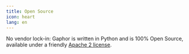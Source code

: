 ```yaml
---
title: Open Source
icon: heart
lang: en
---
```


No vendor lock-in: Gaphor is written in Python and is 100% Open Source, available under a friendly [Apache 2 license](https://github.com/gaphor/gaphor/blob/main/LICENSES/apache-2.0.txt).
